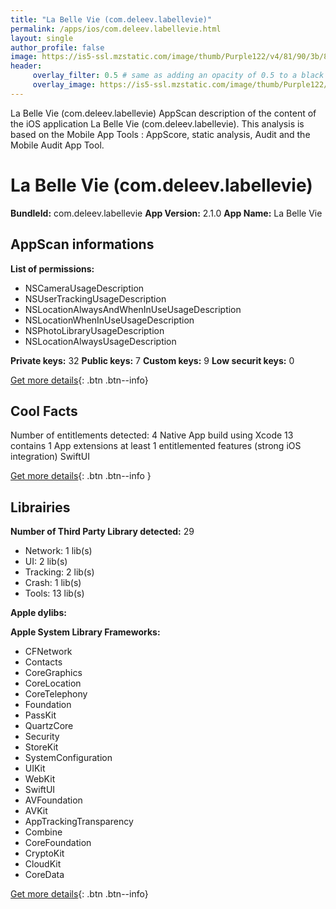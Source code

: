 ```yaml
---
title: "La Belle Vie (com.deleev.labellevie)"
permalink: /apps/ios/com.deleev.labellevie.html
layout: single
author_profile: false
image: https://is5-ssl.mzstatic.com/image/thumb/Purple122/v4/81/90/3b/81903bf1-3ea9-db19-7cd4-a892faa665b8/LaBelleVieAppIcon-0-1x_U007emarketing-0-3-0-85-220.png/512x512bb.jpg
header: 
     overlay_filter: 0.5 # same as adding an opacity of 0.5 to a black background
     overlay_image: https://is5-ssl.mzstatic.com/image/thumb/Purple122/v4/81/90/3b/81903bf1-3ea9-db19-7cd4-a892faa665b8/LaBelleVieAppIcon-0-1x_U007emarketing-0-3-0-85-220.png/512x512bb.jpg
---
```

La Belle Vie (com.deleev.labellevie) AppScan description of the content of the iOS application La Belle Vie (com.deleev.labellevie). This analysis is based on the Mobile App Tools : AppScore, static analysis, Audit and the Mobile Audit App Tool.

# La Belle Vie (com.deleev.labellevie)

**BundleId:** com.deleev.labellevie
**App Version:** 2.1.0
**App Name:** La Belle Vie


## AppScan informations 

**List of permissions:** 
- NSCameraUsageDescription
- NSUserTrackingUsageDescription
- NSLocationAlwaysAndWhenInUseUsageDescription
- NSLocationWhenInUseUsageDescription
- NSPhotoLibraryUsageDescription
- NSLocationAlwaysUsageDescription
  
  
**Private keys:** 32
**Public keys:** 7
**Custom keys:** 9
**Low securit keys:** 0
  
[Get more details](/pricing.html){: .btn .btn--info}

## Cool Facts

Number of entitlements detected: 4
Native App
build using Xcode 13
contains 1 App extensions
at least 1 entitlemented features (strong iOS integration)
SwiftUI
  
[Get more details](/pricing.html){: .btn .btn--info }

## Librairies 
**Number of Third Party Library detected:** 29
- Network: 1 lib(s)
- UI: 2 lib(s)
- Tracking: 2 lib(s)
- Crash: 1 lib(s)
- Tools: 13 lib(s)


**Apple dylibs:**


**Apple System Library Frameworks:**
- CFNetwork
- Contacts
- CoreGraphics
- CoreLocation
- CoreTelephony
- Foundation
- PassKit
- QuartzCore
- Security
- StoreKit
- SystemConfiguration
- UIKit
- WebKit
- SwiftUI
- AVFoundation
- AVKit
- AppTrackingTransparency
- Combine
- CoreFoundation
- CryptoKit
- CloudKit
- CoreData


  
[Get more details](/pricing.html){: .btn .btn--info}

